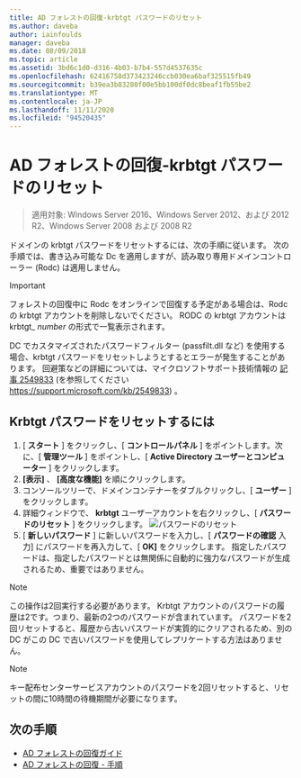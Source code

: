 ```yaml
---
title: AD フォレストの回復-krbtgt パスワードのリセット
ms.author: daveba
author: iainfoulds
manager: daveba
ms.date: 08/09/2018
ms.topic: article
ms.assetid: 3bd6c1d0-d316-4b03-b7b4-557d4537635c
ms.openlocfilehash: 62416758d373423246ccb030ea6baf325515fb49
ms.sourcegitcommit: b39ea3b83280f00e5bb100df0dc8beaf1fb55be2
ms.translationtype: MT
ms.contentlocale: ja-JP
ms.lasthandoff: 11/11/2020
ms.locfileid: "94520435"
---
```

# <a name="ad-forest-recovery---resetting-the-krbtgt-password"></a>AD フォレストの回復-krbtgt パスワードのリセット

>適用対象: Windows Server 2016、Windows Server 2012、および 2012 R2、Windows Server 2008 および 2008 R2

ドメインの krbtgt パスワードをリセットするには、次の手順に従います。 次の手順では、書き込み可能な Dc を適用しますが、読み取り専用ドメインコントローラー (Rodc) は適用しません。

> [!IMPORTANT]
> フォレストの回復中に Rodc をオンラインで回復する予定がある場合は、Rodc の krbtgt アカウントを削除しないでください。 RODC の krbtgt アカウントは krbtgt_ *number* の形式で一覧表示されます。
>
> DC でカスタマイズされたパスワードフィルター (passfilt.dll など) を使用する場合、krbtgt パスワードをリセットしようとするとエラーが発生することがあります。 回避策などの詳細については、マイクロソフトサポート技術情報の [記事 2549833](https://support.microsoft.com/kb/2549833) (を参照してください https://support.microsoft.com/kb/2549833) 。

## <a name="to-reset-the-krbtgt-password"></a>Krbtgt パスワードをリセットするには

1. [ **スタート** ] をクリックし、[ **コントロールパネル** ] をポイントします。次に、[ **管理ツール** ] をポイントし、[ **Active Directory ユーザーとコンピューター** ] をクリックします。
2. **[表示]** 、 **[高度な機能]** を順にクリックします。
3. コンソールツリーで、ドメインコンテナーをダブルクリックし、[ **ユーザー** ] をクリックします。
4. 詳細ウィンドウで、 **krbtgt** ユーザーアカウントを右クリックし、[ **パスワードのリセット** ] をクリックします。
   ![パスワードのリセット](media/AD-Forest-Recovery-Resetting-the-krbtgt-password/resetpass1.png)
5. [ **新しいパスワード** ] に新しいパスワードを入力し、[ **パスワードの確認** 入力] にパスワードを再入力して、[ **OK]** をクリックします。 指定したパスワードは、指定したパスワードとは無関係に自動的に強力なパスワードが生成されるため、重要ではありません。

> [!NOTE]
> この操作は2回実行する必要があります。 Krbtgt アカウントのパスワードの履歴は2です。つまり、最新の2つのパスワードが含まれています。 パスワードを2回リセットすると、履歴から古いパスワードが実質的にクリアされるため、別の DC がこの DC で古いパスワードを使用してレプリケートする方法はありません。

> [!NOTE]
> キー配布センターサービスアカウントのパスワードを2回リセットすると、リセットの間に10時間の待機期間が必要になります。

## <a name="next-steps"></a>次の手順

- [AD フォレストの回復ガイド](AD-Forest-Recovery-Guide.md)
- [AD フォレストの回復 - 手順](AD-Forest-Recovery-Procedures.md)
